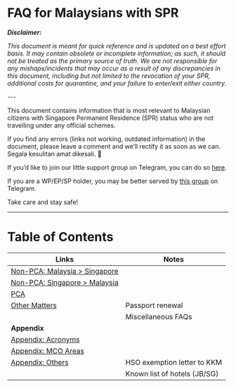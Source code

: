 # FAQ for Malaysians with SPR

**_Disclaimer:_**

_This document is meant for quick reference and is updated on a best effort basis. It may contain obsolete or incomplete information; as such, it should not be treated as the primary source of truth. We are not responsible for any mishaps/incidents that may occur as a result of any discrepancies in this document, including but not limited to the revocation of your SPR, additional costs for quarantine, and your failure to enter/exit either country._

_---_

This document contains information that is most relevant to Malaysian citizens with Singapore Permanent Residence (SPR) status who are not travelling under any official schemes.

If you find any errors (links not working, outdated information) in the document, please leave a comment and we’ll rectify it as soon as we can. Segala kesulitan amat dikesali. 🤭

If you’d like to join our little support group on Telegram, you can do so [here](https://t.me/joinchat/Q9FUYRwC_eE4ICr-WSSGAg).

If you are a WP/EP/SP holder, you may be better served by [this group](https://t.me/joinchat/Nu6nTh2FlWFgHB8KucUv8Q) on Telegram.

Take care and stay safe!

____


# Table of Contents
| Links | Notes |
| ----------------- | ------- |
| [Non-PCA: Malaysia > Singapore] | |
| [Non-PCA: Singapore > Malaysia] | |
| [PCA] | |
| [Other Matters] | Passport renewal |
| | Miscellaneous FAQs |
| **Appendix** | |
| [Appendix: Acronyms] | |
| [Appendix: MCO Areas] | |
| [Appendix: Others] | HSO exemption letter to KKM |
| | Known list of hotels (JB/SG) |


[Non-PCA: Malaysia > Singapore]: ./non-pca-sg-to-my.md
[Non-PCA: Singapore > Malaysia]: ./non-pca-my-to-sg.md
[PCA]: ./pca.md
[Other Matters]: ./other-matters.md
[Appendix: Acronyms]: ./appendix-acronyms.md
[Appendix: MCO Areas]: ./appendix-mco.md
[Appendix: Others]: ./appendix-others.md

